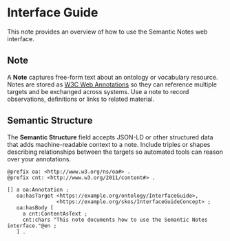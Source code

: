 # Interface Guide

This note provides an overview of how to use the Semantic Notes web interface.

## Note

A **Note** captures free-form text about an ontology or vocabulary resource. Notes are stored as [W3C Web Annotations](https://www.w3.org/TR/annotation-model/) so they can reference multiple targets and be exchanged across systems. Use a note to record observations, definitions or links to related material.

## Semantic Structure

The **Semantic Structure** field accepts JSON-LD or other structured data that adds machine-readable context to a note. Include triples or shapes describing relationships between the targets so automated tools can reason over your annotations.

```ttl
@prefix oa: <http://www.w3.org/ns/oa#> .
@prefix cnt: <http://www.w3.org/2011/content#> .

[] a oa:Annotation ;
   oa:hasTarget <https://example.org/ontology/InterfaceGuide>,
                <https://example.org/skos/InterfaceGuideConcept> ;
   oa:hasBody [
     a cnt:ContentAsText ;
     cnt:chars "This note documents how to use the Semantic Notes interface."@en ;
   ] .
```
